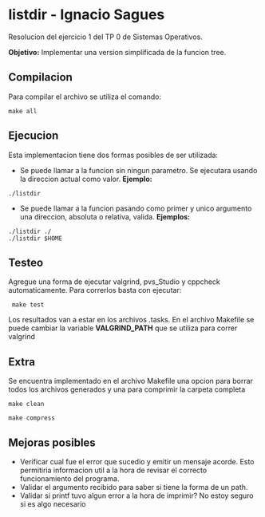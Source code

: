 # listdir - Ignacio Sagues

Resolucion del ejercicio 1 del TP 0 de Sistemas Operativos.  

__Objetivo:__ Implementar una version simplificada de la funcion tree.  

## Compilacion 

Para compilar el archivo se utiliza el comando:
```
make all
```
## Ejecucion

Esta implementacion tiene dos formas posibles de ser utilizada: 
- Se puede llamar a la funcion sin ningun parametro. Se ejecutara usando la direccion actual como valor. __Ejemplo:__
```
./listdir
```
- Se puede llamar a la funcion pasando como primer y unico argumento una direccion, absoluta o relativa, valida. __Ejemplos:__
```
./listdir ./
./listdir $HOME
```

## Testeo

Agregue una forma de ejecutar valgrind, pvs_Studio y cppcheck automaticamente. Para correrlos basta con ejecutar:
```
 make test
``` 
Los resultados van a estar en los archivos .tasks. En el archivo Makefile se puede cambiar la variable **VALGRIND_PATH** que se utiliza para correr valgrind

## Extra

Se encuentra implementado en el archivo Makefile una opcion para borrar todos los archivos generados y una para comprimir la carpeta completa
```
make clean
```
```
make compress
```

## Mejoras posibles

- Verificar cual fue el error que sucedio y emitir un mensaje acorde. Esto permitiria informacion util a la hora de revisar el correcto funcionamiento del programa.
- Validar el argumento recibido para saber si tiene la forma de un path.
- Validar si printf tuvo algun error a la hora de imprimir? No estoy seguro si es algo necesario